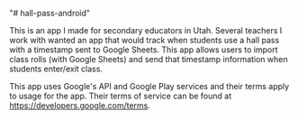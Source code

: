 "# hall-pass-android" 

This is an app I made for secondary educators in Utah. Several teachers I work with wanted an app that would track when students use a hall pass with a timestamp sent to Google Sheets. This app allows users to import class rolls (with Google Sheets) and send that timestamp information when students enter/exit class.

This app uses Google's API and Google Play services and their terms apply to usage for the app. Their terms of service can be found at https://developers.google.com/terms.
